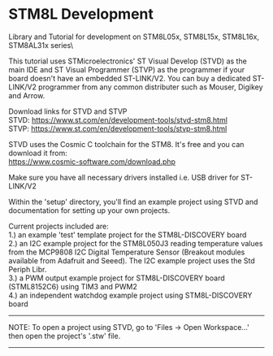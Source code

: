 # STM8L Development
Library and Tutorial for development on STM8L05x, STM8L15x, STM8L16x, STM8AL31x series\

This tutorial uses STMicroelectronics' ST Visual Develop (STVD) as the main IDE and ST Visual Programmer (STVP) as the programmer if your board doesn't have an embedded ST-LINK/V2. You can buy a dedicated ST-LINK/V2 programmer from any common distributer such as Mouser, Digikey and Arrow.

Download links for STVD and STVP\
STVD: https://www.st.com/en/development-tools/stvd-stm8.html \
STVP: https://www.st.com/en/development-tools/stvp-stm8.html

STVD uses the Cosmic C toolchain for the STM8. It's free and you can download it from: \
https://www.cosmic-software.com/download.php

Make sure you have all necessary drivers installed i.e. USB driver for ST-LINK/V2

Within the 'setup' directory, you'll find an example project using STVD and documentation for setting up your own projects.



Current projects included are:\
1.) an example 'test' template project for the STM8L-DISCOVERY board\
2.) an I2C example project for the STM8L050J3 reading temperature values from the MCP9808 I2C Digital Temperature Sensor (Breakout modules available from Adafruit and Seeed). The I2C example project uses the Std Periph Libr.\
3.) a PWM output example project for STM8L-DISCOVERY board (STML8152C6) using TIM3 and PWM2\
4.) an independent watchdog example project using STM8L-DISCOVERY board

***
NOTE:	To open a project using STVD, go to 'Files -> Open Workspace...' then open the project's '.stw' file.
***